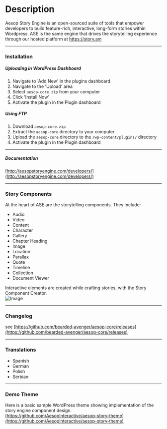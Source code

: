 # Description
Aesop Story Engine is an open-sourced suite of tools that empower developers to build feature-rich, interactive, long-form stories within Wordpress. ASE is the same engine that drives the storytelling experience through our hosted platform at https://story.am

---

### Installation 
##### Uploading in WordPress Dashboard    

1. Navigate to 'Add New' in the plugins dashboard  
2. Navigate to the 'Upload' area  
3. Select `aesop-core.zip` from your computer  
4. Click 'Install Now'  
5. Activate the plugin in the Plugin dashboard  

##### Using FTP  

1. Download `aesop-core.zip`  
2. Extract the `aesop-core` directory to your computer  
3. Upload the `aesop-core` directory to the `/wp-content/plugins/` directory  
4. Activate the plugin in the Plugin dashboard    

---

##### Documentation
[http://aesopstoryengine.com/developers/](http://aesopstoryengine.com/developers/)  

---

### Story Components 
At the heart of ASE are the storytelling components. They include:  
* Audio  
* Video  
* Content  
* Character  
* Gallery 
* Chapter Heading  
* Image  
* Location  
* Parallax  
* Quote  
* Timeline  
* Collection  
* Document Viewer  

Interactive elements are created while crafting stories, with the Story Component Creator.    
![Image](https://dl.dropboxusercontent.com/u/5594632/ase-screenshot.png)

---

### Changelog
see [https://github.com/bearded-avenger/aesop-core/releases](https://github.com/bearded-avenger/aesop-core/releases)

---

### Translations
* Spanish
* German
* Polish
* Serbian

---

### Demo Theme  
Here is a basic sample WordPress theme showing implementation of the story engine component design.
[https://github.com/AesopInteractive/aesop-story-theme](https://github.com/AesopInteractive/aesop-story-theme)  
